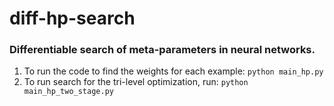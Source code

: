 # diff-hp-search
### Differentiable search of meta-parameters in neural networks.

1. To run the code to find the weights for each example: `python main_hp.py`
2. To run search for the tri-level optimization, run: `python main_hp_two_stage.py`



